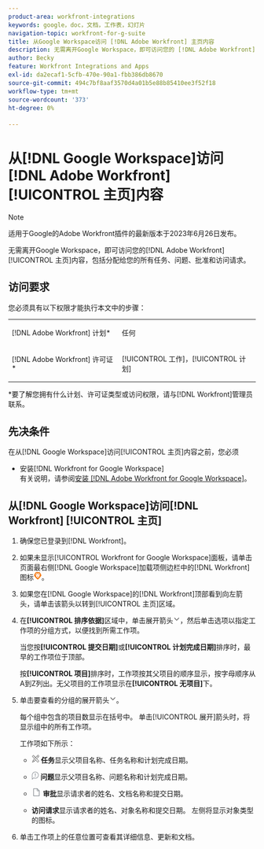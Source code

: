 ```yaml
---
product-area: workfront-integrations
keywords: google，doc，文档，工作表，幻灯片
navigation-topic: workfront-for-g-suite
title: 从Google Workspace访问 [!DNL Adobe Workfront] 主页内容
description: 无需离开Google Workspace，即可访问您的 [!DNL Adobe Workfront] 主页内容，包括分配给您的所有任务、问题、批准和访问请求。
author: Becky
feature: Workfront Integrations and Apps
exl-id: da2ecaf1-5cfb-470e-90a1-fbb386db8670
source-git-commit: 494c7bf8aaf3570d4a01b5e88b85410ee3f52f18
workflow-type: tm+mt
source-wordcount: '373'
ht-degree: 0%

---
```


# 从[!DNL Google Workspace]访问[!DNL Adobe Workfront] [!UICONTROL 主页]内容

>[!NOTE]
>
>适用于Google的Adobe Workfront插件的最新版本于2023年6月26日发布。

无需离开Google Workspace，即可访问您的[!DNL Adobe Workfront] [!UICONTROL 主页]内容，包括分配给您的所有任务、问题、批准和访问请求。

## 访问要求

您必须具有以下权限才能执行本文中的步骤：

<table style="table-layout:auto"> 
 <col> 
 <col> 
 <tbody> 
  <tr> 
   <td role="rowheader">[!DNL Adobe Workfront] 计划*</td> 
   <td> <p>任何</p> </td> 
  </tr> 
  <tr> 
   <td role="rowheader">[!DNL Adobe Workfront] 许可证*</td> 
   <td> <p>[!UICONTROL 工作]，[!UICONTROL 计划]</p> </td> 
  </tr> 
 </tbody> 
</table>

&#42;要了解您拥有什么计划、许可证类型或访问权限，请与[!DNL Workfront]管理员联系。

## 先决条件

在从[!DNL Google Workspace]访问[!UICONTROL 主页]内容之前，您必须

* 安装[!DNL Workfront for Google Workspace]\
   有关说明，请参阅[安装 [!DNL Adobe Workfront for Google Workspace]](../../workfront-integrations-and-apps/workfront-for-g-suite/install-workfront-for-gsuite.md)。

## 从[!DNL Google Workspace]访问[!DNL Workfront] [!UICONTROL 主页]

1. 确保您已登录到[!DNL Workfront]。
1. 如果未显示[!UICONTROL Workfront for Google Workspace]面板，请单击页面最右侧[!DNL Google Workspace]加载项侧边栏中的[!DNL Workfront]图标![Workfront图标](assets/wf-lion-icon.png)。
1. 如果您在[!DNL Google Workspace]的[!DNL Workfront]顶部看到向左箭头，请单击该箭头以转到[!UICONTROL 主页]区域。

1. 在&#x200B;**[!UICONTROL 排序依据]**&#x200B;区域中，单击展开箭头![展开箭头](assets/dropdown-arrow.png)，然后单击选项以指定工作项的分组方式，以便找到所需工作项。

   当您按&#x200B;**[!UICONTROL 提交日期]**&#x200B;或&#x200B;**[!UICONTROL 计划完成日期]**&#x200B;排序时，最早的工作项位于顶部。

   按&#x200B;**[!UICONTROL 项目]**&#x200B;排序时，工作项按其父项目的顺序显示，按字母顺序从A到Z列出。无父项目的工作项显示在&#x200B;**[!UICONTROL 无项目]**&#x200B;下。

1. 单击要查看的分组的展开箭头![展开箭头](assets/dropdown-arrow.png)。

   每个组中包含的项目数显示在括号中。 单击[!UICONTROL 展开]箭头时，将显示组中的所有工作项。

   工作项如下所示：

   * ![任务图标](assets/task-icon.png) **任务**&#x200B;显示父项目名称、任务名称和计划完成日期。

   * ![问题图标](assets/issue-icon.png) **问题**&#x200B;显示父项目名称、问题名称和计划完成日期。

   * ![文档图标](assets/document-icon.png) **审批**&#x200B;显示请求者的姓名、文档名称和提交日期。
   * **访问请求**&#x200B;显示请求者的姓名、对象名称和提交日期。 左侧将显示对象类型的图标。

1. 单击工作项上的任意位置可查看其详细信息、更新和文档。
